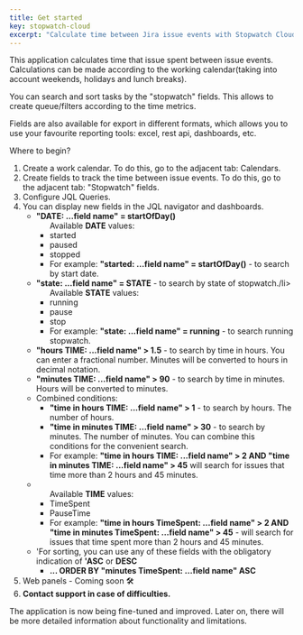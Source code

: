 ```yaml
---
title: Get started
key: stopwatch-cloud
excerpt: "Calculate time between Jira issue events with Stopwatch Cloud. Features working calendar support, time metrics, JQL search capabilities, and export options for reporting."
---
```



<p>This application calculates time that issue spent between issue events. Calculations can be made according to the working calendar(taking into account weekends, holidays and lunch breaks).</p>
<p>You can search and sort tasks by the "stopwatch" fields. This allows to create queue/filters according to the time metrics.</p>
<p>Fields are also available for export in different formats, which allows you to use your favourite reporting tools: excel, rest api, dashboards, etc.</p>
<p>Where to begin?
    <ol>
       <li>Create a work calendar. To do this, go to the adjacent tab: Calendars.</li>
        <li>Create fields to track the time between issue events. To do this, go to the adjacent tab: "Stopwatch" fields.</li>
        <li>Configure JQL Queries.</li>
        <li>You can display new fields in the JQL navigator and dashboards.
            <ul>
                <li><b>"DATE: ...field name" = startOfDay()</b>
                    <ul>Available <b>DATE</b> values:
                        <li>started</li>
                        <li>paused</li>
                        <li>stopped</li>
                        <li>For example: <b>"started: ...field name" = startOfDay()</b>  - to search by start date.</li>
                    </ul>
                </li>
                <li><b>"state: ...field name" = STATE</b> - to search by state of stopwatch./li>
                    <ul>Available <b>STATE</b> values:
                        <li>running</li>
                        <li>pause</li>
                        <li>stop</li>
                        <li>For example: <b>"state: ...field name" = running</b>  - to search running stopwatch.</li>
                    </ul>
                </li>
                <li><b>"hours TIME: ...field name" > 1.5</b> - to search by time in hours. You can enter a fractional number. Minutes will be converted to hours in decimal notation.</li>
                <li><b>"minutes TIME: ...field name" > 90</b> - to search by time in minutes. Hours will be converted to minutes.</li>
                <li>Combined conditions:
                    <ul>
                        <li>
                            <b>"time in hours TIME: ...field name" > 1</b> - to search by hours. The number of hours.
                        </li>
                        <li>
                            <b>"time in minutes TIME: ...field name" > 30</b> - to search by minutes. The number of minutes. You can combine this conditions for the convenient search.
                        </li>
                        <li>
                            For example: <b>"time in hours TIME: ...field name" > 2 AND "time in minutes TIME: ...field name" > 45</b> will search for issues that time more than 2 hours and 45 minutes.
                        </li>
                    </ul>
                </li>
                <li>
                    <ul>Available <b>TIME</b> values:
                        <li>TimeSpent</li>
                        <li>PauseTime</li>
                        <li>For example: <b>"time in hours TimeSpent: ...field name" > 2 AND "time in minutes TimeSpent: ...field name" > 45</b>  - will search for issues that time spent more than 2 hours and 45 minutes.</li>
                    </ul>
                </li>
                <li>'For sorting, you can use any of these fields with the obligatory indication of <b>'ASC</b> or <b>DESC</b>
                    <ul>
                     <li><b>... ORDER BY "minutes TimeSpent: ...field name" ASC</b></li>
                    </ul>
                </li>
            </ul>
        </li>
        <li>Web panels - Coming soon 🛠</li>
        <li><b>Contact support in case of difficulties.</b></li>
    </ol>
</p>
<p>The application is now being fine-tuned and improved. Later on, there will be more detailed information about functionality and limitations.</p>

